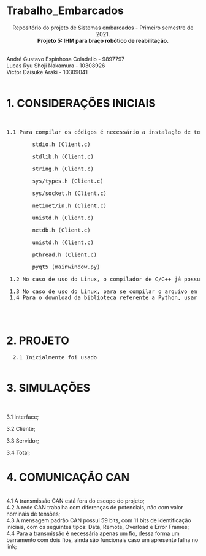 # Trabalho_Embarcados
<p align="center">
Repositório do projeto de Sistemas embarcados - Primeiro semestre de 2021. <br/>
<b> Projeto 5: IHM para braço robótico de reabilitação. </b>

<p align="left">
<br/>
André Gustavo Espinhosa Coladello - 9897797
<br/>
Lucas Ryu Shoji Nakamura - 10308926
<br/>
Victor Daisuke Araki - 10309041
<br/>
<br/>
  

<h1> 1. CONSIDERAÇÕES INICIAIS </h1> <br/>
<pre>
1.1 Para compilar os códigos é necessário a instalação de todas as bibliotecas: <br/>
        stdio.h (Client.c) <br/>
        stdlib.h (Client.c) <br/>
        string.h (Client.c) <br/>
        sys/types.h (Client.c) <br/>
        sys/socket.h (Client.c) <br/>
        netinet/in.h (Client.c) <br/>
        unistd.h (Client.c) <br/>
        netdb.h (Client.c) <br/>
        unistd.h (Client.c) <br/>
        pthread.h (Client.c) <br/>
        pyqt5 (mainwindow.py) <br/>
 1.2 No caso de uso do Linux, o compilador de C/C++ já possui as bibliotecas necessárias para o "Client.c"; <br/>
 1.3 No caso de uso do Linux, para se compilar o arquivo em C/C++ usar a linha: "gcc -Wall Client.c -pthread -o Client";
 1.4 Para o download da biblioteca referente a Python, usar o comando "pip install pyqt5"; <br/>
  <br/>
</pre>  
<h1> 2. PROJETO </h1>
<pre>
  2.1 Inicialmente foi usado 
  
</pre>  
<h1> 3. SIMULAÇÕES </h1>  <br/>

  3.1 Interface;   <br/>
  
  3.2 Cliente;   <br/>
  
  3.3 Servidor;   <br/>
  
  3.4 Total;   <br/>
  
  
<h1> 4. COMUNICAÇÃO CAN </h1>  <br/>
    4.1 A transmissão CAN está fora do escopo do projeto;  <br/>
    4.2 A rede CAN trabalha com diferenças de potenciais, não com valor nominais de tensões;   <br/>
    4.3 A mensagem padrão CAN possui 59 bits, com 11 bits de identificação iniciais, com os seguintes tipos: Data, Remote, Overload e Error Frames;   <br/>
    4.4 Para a transmissão é necessária apenas um fio, dessa forma um barramento com dois fios, ainda são funcionais caso um apresente falha no link;  <br/>

</p>

